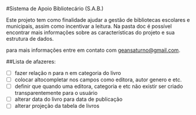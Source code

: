 #Sistema de Apoio Bibliotecário (S.A.B.)

Este projeto tem como finalidade ajudar a gestão de bibliotecas escolares e municipais, assim como incentivar  a leitura.
Na pasta doc é possível encontrar mais informações sobre as características do projeto e sua estrutura de dados.

para mais informações entre em contato com geansaturno@gmail.com.

##Lista de afazeres:

-[ ] fazer relação n para n em categoria do livro
-[ ] colocar altocompletar nos campos como editora, autor genero e etc.
-[ ] definir que quando uma editora, categoria e etc não existir ser criado transparentemente para o usuário
-[ ] alterar data do livro para data de publicação
-[ ] alterar projeção da tabela de livros
